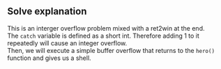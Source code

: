 ## Solve explanation
This is an interger overflow problem mixed with a ret2win at the end. <br/>
The ```catch``` variable is defined as a short int. Therefore adding 1 to it repeatedly will cause an integer overflow. <br/>
Then, we will execute a simple buffer overflow that returns to the ```hero()``` function and gives us a shell.
